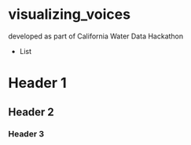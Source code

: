# visualizing_voices
developed as part of California Water Data Hackathon


* List

# Header 1
## Header 2
### Header 3
